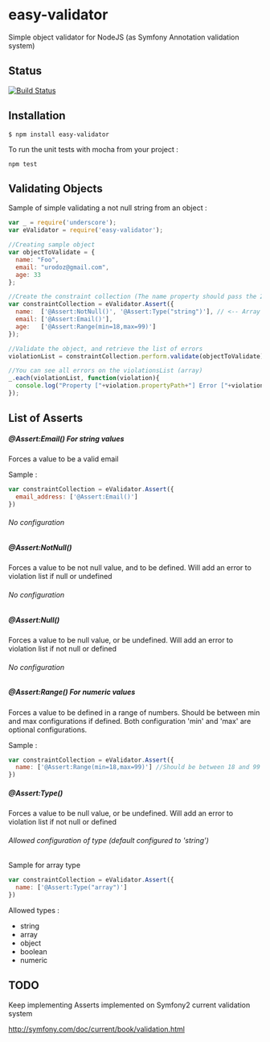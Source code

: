 easy-validator
==============

Simple object validator for NodeJS (as Symfony Annotation validation system)

Status
------

[![Build Status](https://travis-ci.org/urodoz/easy-validator.png?branch=master)](https://travis-ci.org/urodoz/easy-validator)

Installation
------------

```shell
$ npm install easy-validator
```

To run the unit tests with mocha from your project :

```shell
npm test
```

Validating Objects
------------------

Sample of simple validating a not null string from an object :

```javascript
var _ = require('underscore');
var eValidator = require('easy-validator');

//Creating sample object
var objectToValidate = {
  name: "Foo",
  email: "urodoz@gmail.com",
  age: 33
};

//Create the constraint collection (The name property should pass the 2 validations , NotNull and String type
var constraintCollection = eValidator.Assert({
  name:  ['@Assert:NotNull()', '@Assert:Type("string")'], // <-- Array of asserts for each property required to validate
  email: ['@Assert:Email()'],
  age:   ['@Assert:Range(min=18,max=99)']
});

//Validate the object, and retrieve the list of errors
violationList = constraintCollection.perform.validate(objectToValidate);

//You can see all errors on the violationsList (array)
_.each(violationList, function(violation){
  console.log("Property ["+violation.propertyPath+"] Error ["+violation.message+"]");
});
```

List of Asserts
---------------

##### @Assert:Email() For string values

Forces a value to be a valid email

Sample :

```javascript
var constraintCollection = eValidator.Assert({
  email_address: ['@Assert:Email()']
})
```

###### No configuration

##### @Assert:NotNull()

Forces a value to be not null value, and to be defined. Will add an error to violation list if null or undefined

###### No configuration

##### @Assert:Null()

Forces a value to be null value, or be undefined. Will add an error to violation list if not null or defined

###### No configuration

##### @Assert:Range() For numeric values

Forces a value to be defined in a range of numbers. Should be between min and max configurations if defined.
Both configuration 'min' and 'max' are optional configurations.

Sample :

```javascript
var constraintCollection = eValidator.Assert({
  name: ['@Assert:Range(min=18,max=99)'] //Should be between 18 and 99 the value to be matched
})
```

##### @Assert:Type()

Forces a value to be null value, or be undefined. Will add an error to violation list if not null or defined

###### Allowed configuration of type (default configured to 'string')

Sample for array type

```javascript
var constraintCollection = eValidator.Assert({
  name: ['@Assert:Type("array")']
})
```

Allowed types :

+ string
+ array
+ object
+ boolean
+ numeric

TODO
----

Keep implementing Asserts implemented on Symfony2 current validation system 

http://symfony.com/doc/current/book/validation.html
